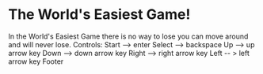 # The World's Easiest Game!

In the World's Easiest Game there is no way to lose you can move around and will never lose.
Controls:
  Start --> enter
  Select --> backspace
  Up --> up arrow key
  Down --> down arrow key
  Right --> right arrow key
  Left -- > left arrow key
Footer

